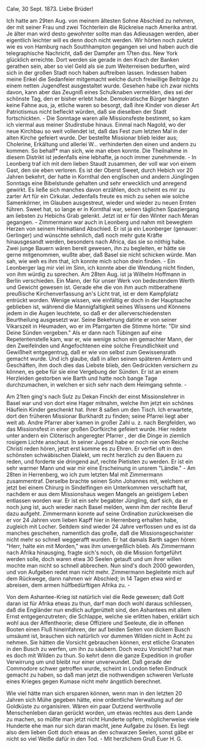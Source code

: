  Calw, 30 Sept. 1873.
Liebe Brüder!

Ich hatte am 29ten Aug. von meinem ältesten Sohne Abschied zu nehmen, der mit seiner Frau und zwei Töchterlein die Rückreise nach Amerika antrat. Je älter man wird desto gewohnter sollte man das Adieusagen werden, aber eigentlich leichter will es denn doch nicht werden. Wir hörten noch zuletzt wie es von Hamburg nach Southhampton gegangen sei und haben auch die telegraphische Nachricht, daß der Dampfer am 17ten dss. New York glücklich erreichte. Dort werden sie gerade in den Krach der Banken gerathen sein, aber so viel Geld als sie zum Weiterreisen bedurften, wird sich in der großen Stadt noch haben auftreiben lassen. Indessen haben meine Enkel die Sedanfeier mitgemacht welche durch freiwillige Beiträge zu einem netten Jugendfest ausgestaltet wurde. Gesehen habe ich zwar nichts davon, kann aber das Zeugniß eines Schulknaben vermelden, dies sei der schönste Tag, den er bisher erlebt habe. Demokratische Bürger hängten keine Fahne aus, ja, etliche waren so besorgt, daß ihre Kinder von dieser Art Patriotismus nicht befleckt würden, daß sie dieselben der Stadt fortschickten. - Die Sonntage waren alle Missionsfeste bestimmt, so kam ich viermal aus meiner Studirstube hinaus. Einmal nach Nagold, wo der neue Kirchbau so weit vollendet ist, daß das Fest zum letzten Mal in der alten Kirche gefeiert wurde. Der bestellte Missionar blieb leider aus; Cholerine, Erkältung und allerlei W... verhinderten den einen und andern zu kommen. So behalf* man sich, wie man eben konnte. Die Theilnahme in diesem Distrikt ist jedenfalls eine lebhafte, ja noch immer zunehmende. - In Leonberg traf ich mit dem lieben Staudt zusammen, der voll war von einem Gast, den sie eben verloren. Es ist der Oberst Sweet, durch Hebich vor 20 Jahren bekehrt, der hatte in Kornthal den englischen und andern Jünglingen Sonntags eine Bibelstunde gehalten und sehr erwecklich und anregend gewirkt. Es ließe sich manches davon erzählen, doch scheint es mir zu zarter Art für ein Cirkular. Jedenfalls freute es mich zu sehen wie solche Samenkörner, im Glauben ausgestreut, wieder und wieder zu neuen Ernten führen. Sweet hat, so lange er in Kornthal war, seinen täglichen Spaziergang am liebsten zu Hebichs Grab gelenkt. Jetzt ist er für den Winter nach Meran gegangen. - Zimmermann war auch in Leonberg und nahm mit bewegtem Herzen von seinem Heimatland Abschied. Er ist ja ein Leonberger (genauer: Gerlinger) und wünschte sehnlich, daß noch mehr gute Kräfte hinausgesandt werden, besonders nach Africa, das sie so nöthig habe. Zwei junge Bauern wären bereit gewesen, ihn zu begleiten, er hätte sie gerne mitgenommen, wußte aber, daß Basel sie nicht schicken würde. Man sah, wie weh es ihm that, ich konnte mich schon drein finden. - Ein Leonberger lag mir viel im Sinn, ich konnte aber die Wendung nicht finden, von ihm würdig zu sprechen. Am 28ten Aug. ist ja Wilhelm Hoffmann in Berlin verschieden. Ein Mann, der für unser Werk von bedeutendem Werth und Gewicht gewesen ist. Gerade ehe die von ihm auch mitberathene preußische Kirchenverfassung an's Licht trat, ist er dem Kampfplatz entrückt worden. Wenige wissen, wie einfältig er doch in der Hauptsache geblieben ist, während die Mannigfaltigkeit seines Wissens und Könnens jedem in die Augen leuchtete, so daß er der allerverschiedensten Beurtheilung ausgesetzt war. Seine Bekehrung datirte er von seiner Vikarszeit in Heumaden, wo er im Pfarrgarten die Stimme hörte: "Dir sind Deine Sünden vergeben." Als er dann nach Tübingen auf eine Repetentenstelle kam, war er, wie wenige schon ein gemachter Mann, der den Zweifelnden und Angefochtenen eine solche Freundlichkeit und Gewißheit entgegentrug, daß er wie von selbst zum Gewissensrath gemacht wurde. Und ich glaube, daß in allen seinen späteren Ämtern und Geschäften, ihm doch dies das Liebste blieb, den Gedrückten versichern zu können, es gebe für sie eine Vergebung der Sünden. Er ist an einem Herzleiden gestorben wie Barth und hatte noch bange Tage durchzumachen, in welchen er sich sehr nach dem Heimgang sehnte. -

Am 21ten ging's nach Sulz zu Dekan Finckh der einst Missionslehrer in Basel war und von dort eine Hager mitnahm, welche ihm jetzt ein schönes Häuflein Kinder geschenkt hat. Ihrer 8 saßen um den Tisch. Ich erwartete, dort den früheren Missionar Burkhardt zu finden; seine Pfarrei liegt aber weit ab. Andre Pfarrer aber kamen in großer Zahl u. z. nach Bergfelden, wo das Missionsfest in einer großen Dorfkirche gefeiert wurde. Hier redete unter andern ein Clöterisch angeregter Pfarrer <Schlaich>, der die Dinge in ziemlich rosigem Lichte anschaut. In seiner Jugend habe er noch nie vom Reiche Christi reden hören, jetzt erst komme es zu Ehren. Er verfiel oft in den schönsten schwäbischen Dialekt, um recht herzlich zu den Bauern zu reden, und forderte sie dringend auf, rechte Pietisten zu werden. Er ist ein sehr warmer Mann und war mir eine Erscheinung in unsrem "Ländle." - 
Am 28ten in Herrenberg, wo ich zum letzten Mal mit Zimmermann zusammentraf. Derselbe brachte seinen Sohn Johannes mit, welchem er jetzt bei einem Chirurg in Sindelfingen ein Unterkommen verschafft hat, nachdem er aus dem Missionshaus wegen Mangels an geistigem Leben entlassen worden war. Er ist ein sehr begabter Jüngling, darf sich, da er noch jung ist, auch wieder nach Basel melden, wenn ihm der rechte Beruf dazu aufgeht. Zimmermann konnte auf seine Ordination zurückweisen die er vor 24 Jahren vom lieben Kapff hier in Herrenberg erhalten habe, zugleich mit Locher. Seitdem sind wieder 24 Jahre verflossen und es ist da manches geschehen, namentlich das große, daß die Missionsgeschwister nicht mehr so schnell weggerafft wurden. Er hat damals Barth sagen hören: "Herr, halte ein mit Morden," was ihm unvergeßlich blieb. Als Zimmermann nach Afrika hinausging, fragte sich's noch, ob die Mission fortgeführt werden solle, doch waren etwa 30 Seelen getauft und um ihrer willen mochte man nicht so schnell abbrechen. Nun sind's doch 2000 geworden, und von Aufgeben redet man nicht mehr. Zimmermann begleitete mich auf dem Rückwege, dann nahmen wir Abschied; in 14 Tagen etwa wird er abreisen, dem armen hülfbedürftigen Afrika zu. -

Von dem Ashantee-Krieg ist natürlich viel die Rede gewesen; daß Gott daran ist für Afrika etwas zu thun, darf man doch wohl daraus schliessen, daß die Engländer nun endlich aufgerüttelt sind, den Ashantees mit allem Ernst entgegenzutreten; die Schlappe, welche sie erlitten haben, erklärt sich wohl aus der Affentheorie; diese Offiziere und Seeleute, die in offenen Booten einen Fluß hineinfahren, der auf beiden Seiten von dickem Busch umsäumt ist, brauchen sich natürlich vor dummen Wilden nicht in Acht zu nehmen. Sie hätten die Vorsicht gebrauchen können, erst etliche Granaten in den Busch zu werfen, um ihn zu säubern. Doch wozu Vorsicht? hat man es doch mit Wilden zu thun. So kehrt denn die ganze Expedition in großer Verwirrung um und bleibt nur einer unverwundet. Daß gerade der Commodore schwer getroffen wurde, scheint in London tiefen Eindruck gemacht zu haben, so daß man jetzt die nothwendigen schweren Verluste eines Krieges gegen Kumase nicht mehr ängstlich berechnet.

Wie viel hätte man sich ersparen können, wenn man in den letzten 20 Jahren sich Mühe gegeben hätte, eine ordentliche Verwaltung auf der Goldküste zu organisiren. Wären ein paar Dutzend werthvolle Menschenleben daran gerückt worden, um etwas rechtes aus dem Lande zu machen, so müßte man jetzt nicht Hunderte opfern, möglicherweise viele Hunderte ehe man nur sich daran macht, jene Aufgabe zu lösen. Es liegt also dem lieben Gott doch etwas an den schwarzen Seelen, sonst gäbe er nicht so viel Weiße dafür in den Tod. - 
 Mit herzlichem Gruß
 Euer H. G.
